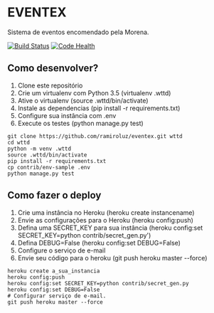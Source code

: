 # EVENTEX

Sistema de eventos encomendado pela Morena.

[![Build Status](https://travis-ci.org/ramiroluz/wttd-eventex.svg?branch=master)](https://travis-ci.org/ramiroluz/wttd-eventex)
[![Code Health](https://landscape.io/github/ramiroluz/wttd-eventex/master/landscape.svg?style=flat)](https://landscape.io/github/ramiroluz/wttd-eventex/master)

## Como desenvolver?

1. Clone este repositório
2. Crie um virtualenv com Python 3.5 (virtualenv .wttd)
3. Ative o virtualenv (source .wttd/bin/activate)
4. Instale as dependencias (pip install -r requirements.txt)
5. Configure sua instância com .env
6. Execute os testes (python manage.py test)


```console
git clone https://github.com/ramiroluz/eventex.git wttd
cd wttd
python -m venv .wttd
source .wttd/bin/activate
pip install -r requirements.txt
cp contrib/env-sample .env
python manage.py test
```

## Como fazer o deploy

1. Crie uma instância no Heroku (heroku create instancename)
2. Envie as configurações para o Heroku (heroku config:push)
3. Defina uma SECRET_KEY para sua instância (heroku config:set SECRET_KEY=python contrib/secret_gen.py')
4. Defina DEBUG=False (heroku config:set DEBUG=False)
5. Configure o serviço de e-mail
6. Envie seu código para o heroku (git push heroku master --force)

```console
heroku create a_sua_instancia
heroku config:push
heroku config:set SECRET_KEY=python contrib/secret_gen.py
heroku config:set DEBUG=False
# Configurar serviço de e-mail.
git push heroku master --force
```
